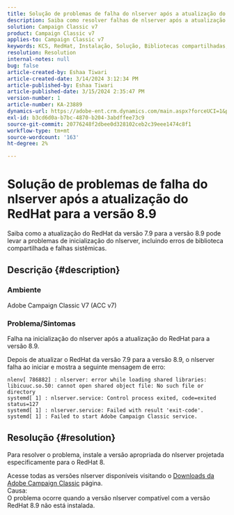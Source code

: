 ```yaml
---
title: Solução de problemas de falha do nlserver após a atualização do RedHat para a versão 8.9
description: Saiba como resolver falhas de nlserver após a atualização do RedHat para a versão 8.9, incluindo erros de biblioteca compartilhada e problemas de serviço do Adobe Campaign Classic.
solution: Campaign Classic v7
product: Campaign Classic v7
applies-to: Campaign Classic v7
keywords: KCS, RedHat, Instalação, Solução, Bibliotecas compartilhadas, Versão 7.9, Versão 8.9, Atualização, nlserver, código de saída
resolution: Resolution
internal-notes: null
bug: false
article-created-by: Eshaa Tiwari
article-created-date: 3/14/2024 3:12:34 PM
article-published-by: Eshaa Tiwari
article-published-date: 3/15/2024 2:35:47 PM
version-number: 1
article-number: KA-23889
dynamics-url: https://adobe-ent.crm.dynamics.com/main.aspx?forceUCI=1&pagetype=entityrecord&etn=knowledgearticle&id=ff036546-15e2-ee11-904c-6045bd03c412
exl-id: b3cd6d0a-b7bc-4870-b204-3abdffee73c9
source-git-commit: 20776248f2dbee0d328102ceb2c39eee1474c8f1
workflow-type: tm+mt
source-wordcount: '163'
ht-degree: 2%

---
```


# Solução de problemas de falha do nlserver após a atualização do RedHat para a versão 8.9


Saiba como a atualização do RedHat da versão 7.9 para a versão 8.9 pode levar a problemas de inicialização do nlserver, incluindo erros de biblioteca compartilhada e falhas sistêmicas.

## Descrição {#description}


### Ambiente

Adobe Campaign Classic V7 (ACC v7)

### Problema/Sintomas

Falha na inicialização do nlserver após a atualização do RedHat para a versão 8.9.

Depois de atualizar o RedHat da versão 7.9 para a versão 8.9, o nlserver falha ao iniciar e mostra a seguinte mensagem de erro:


```
nlenv[ 786882] : nlserver: error while loading shared libraries: libicuuc.so.50: cannot open shared object file: No such file or directory
systemd[ 1] : nlserver.service: Control process exited, code=exited status=127
systemd[ 1] : nlserver.service: Failed with result 'exit-code'.
systemd[ 1] : Failed to start Adobe Campaign Classic service.
```





## Resolução {#resolution}


Para resolver o problema, instale a versão apropriada do nlserver projetada especificamente para o RedHat 8.

Acesse todas as versões nlserver disponíveis visitando o [Downloads da Adobe Campaign Classic](https://experience.adobe.com/#/downloads/content/software-distribution/br/campaign.html) página.
<br>Causa: <br>
O problema ocorre quando a versão nlserver compatível com a versão RedHat 8.9 não está instalada.
